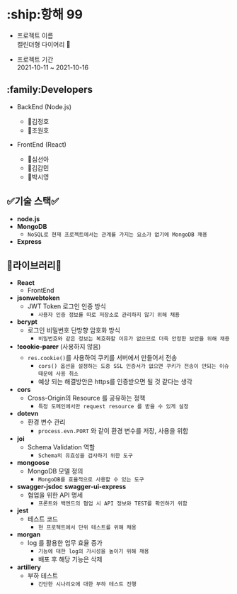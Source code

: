 <h1>:ship:항해 99</h1>

- 프로젝트 이름 <br>
  캘린더형 다이어리 :calendar:


- 프로젝트 기간 <br>
  2021-10-11 ~ 2021-10-16

<h2>:family:Developers</h2>

- BackEnd (Node.js)
  - 👥김정호
  - 👥조원호


- FrontEnd (React)
  - 👥심선아
  - 👥김갑민
  - 👥박시영

<h2>✅기술 스택✅</h2>

- **node.js**
- **MongoDB**
  - `NoSQL로 현재 프로젝트에서는 관계를 가지는 요소가 없기에 MongoDB 채용`
- **Express**

<h2>📝라이브러리📝</h2>

- **React**
  - FrontEnd
- **jsonwebtoken**
  - JWT Token 로그인 인증 방식
    - ```사용자 인증 정보를 따로 저장소로 관리하지 않기 위해 채용```
- **bcrypt**
  - 로그인 비밀번호 단방향 암호화 방식
    - ```비밀번호와 같은 정보는 복호화할 이유가 없으므로 더욱 안정한 보안을 위해 채용```
- :exclamation:~~**cookie-parer**~~ (사용하지 않음)
  - `res.cookie()`를 사용하여 쿠키를 서버에서 만들어서 전송
    - `cors() 옵션을 설정하는 도중 SSL 인증서가 없으면 쿠키가 전송이 안되는 이슈때문에 사용 취소`
    - 예상 되는 해결방안은 https를 인증받으면 될 것 같다는 생각
- **cors**
  - Cross-Origin의 Resource 를 공유하는 정책
    - `특정 도메인에서만 request resource 를 받을 수 있게 설정`
- **dotevn**
  - 환경 변수 관리
    - `process.evn.PORT` 와 같이 환경 변수를 저장, 사용을 위함
- **joi**
  - Schema Validation 역할
    - `Schema의 유효성을 검사하기 위한 도구`
- **mongoose**
  - MongoDB 모델 정의
    - `MongoDB를 효율적으로 사용할 수 있는 도구`
- **swagger-jsdoc** **swagger-ui-express**
  - 협업을 위한 API 명세
    - `프론트와 백엔드의 협업 시 API 정보와 TEST를 확인하기 위함`
- **jest**
  - 테스트 코드
    - `현 프로젝트에서 단위 테스트를 위해 채용`
- **morgan**
  - log 를 활용한 업무 효율 증가
    - `기능에 대한 log의 가시성을 높이기 위해 채용`
    - 배포 후 해당 기능은 삭제
- **artillery**
  - 부하 테스트
    - `간단한 시나리오에 대한 부하 테스트 진행`